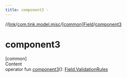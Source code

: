 ```yaml
---
title: component3 -
---
```

//[link](../../index.md)/[com.tink.model.misc](../index.md)/[[common]Field](index.md)/[component3](component3.md)



# component3  
[common]  
Content  
operator fun [component3](component3.md)(): [Field.ValidationRules](-validation-rules/index.md)  



